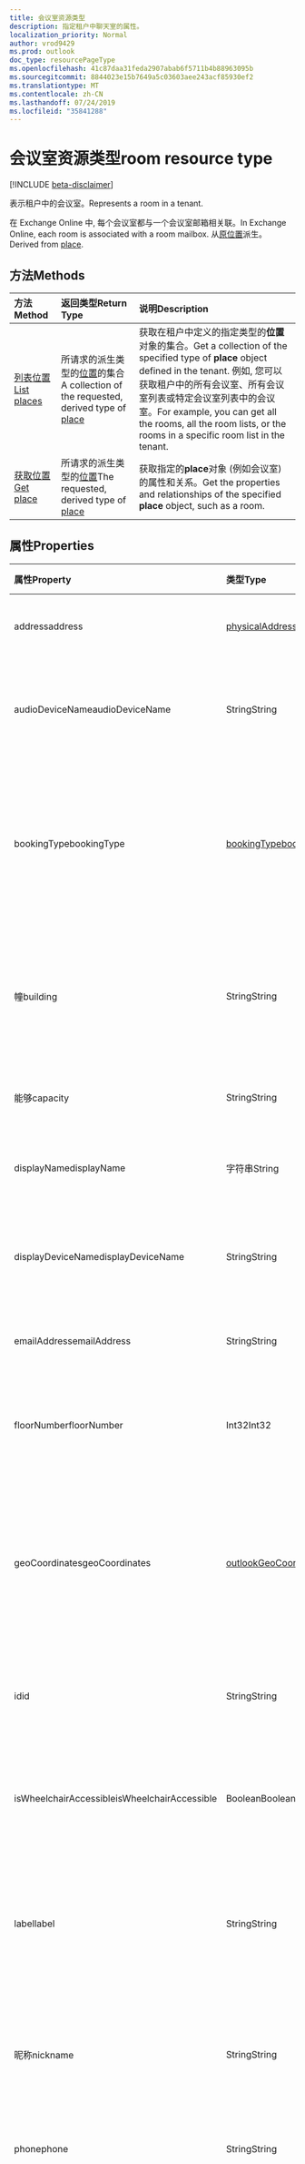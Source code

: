 ```yaml
---
title: 会议室资源类型
description: 指定租户中聊天室的属性。
localization_priority: Normal
author: vrod9429
ms.prod: outlook
doc_type: resourcePageType
ms.openlocfilehash: 41c87daa31feda2907abab6f5711b4b88963095b
ms.sourcegitcommit: 8844023e15b7649a5c03603aee243acf85930ef2
ms.translationtype: MT
ms.contentlocale: zh-CN
ms.lasthandoff: 07/24/2019
ms.locfileid: "35841288"
---
```

# <a name="room-resource-type"></a><span data-ttu-id="7830c-103">会议室资源类型</span><span class="sxs-lookup"><span data-stu-id="7830c-103">room resource type</span></span>

[!INCLUDE [beta-disclaimer](../../includes/beta-disclaimer.md)]

<span data-ttu-id="7830c-104">表示租户中的会议室。</span><span class="sxs-lookup"><span data-stu-id="7830c-104">Represents a room in a tenant.</span></span> 

<span data-ttu-id="7830c-105">在 Exchange Online 中, 每个会议室都与一个会议室邮箱相关联。</span><span class="sxs-lookup"><span data-stu-id="7830c-105">In Exchange Online, each room is associated with a room mailbox.</span></span> <span data-ttu-id="7830c-106">从[原位置](place.md)派生。</span><span class="sxs-lookup"><span data-stu-id="7830c-106">Derived from [place](place.md).</span></span>

## <a name="methods"></a><span data-ttu-id="7830c-107">方法</span><span class="sxs-lookup"><span data-stu-id="7830c-107">Methods</span></span>

| <span data-ttu-id="7830c-108">方法</span><span class="sxs-lookup"><span data-stu-id="7830c-108">Method</span></span>                              | <span data-ttu-id="7830c-109">返回类型</span><span class="sxs-lookup"><span data-stu-id="7830c-109">Return Type</span></span>                  | <span data-ttu-id="7830c-110">说明</span><span class="sxs-lookup"><span data-stu-id="7830c-110">Description</span></span> |
|:------------------------------------|:-----------------------------|:--------|
| [<span data-ttu-id="7830c-111">列表位置</span><span class="sxs-lookup"><span data-stu-id="7830c-111">List places</span></span>](../api/place-list.md) | <span data-ttu-id="7830c-112">所请求的派生类型的[位置](place.md)的集合</span><span class="sxs-lookup"><span data-stu-id="7830c-112">A collection of the requested, derived type of [place](place.md)</span></span> | <span data-ttu-id="7830c-113">获取在租户中定义的指定类型的**位置**对象的集合。</span><span class="sxs-lookup"><span data-stu-id="7830c-113">Get a collection of the specified type of **place** object defined in the tenant.</span></span> <span data-ttu-id="7830c-114">例如, 您可以获取租户中的所有会议室、所有会议室列表或特定会议室列表中的会议室。</span><span class="sxs-lookup"><span data-stu-id="7830c-114">For example, you can get all the rooms, all the room lists, or the rooms in a specific room list in the tenant.</span></span> |
| [<span data-ttu-id="7830c-115">获取位置</span><span class="sxs-lookup"><span data-stu-id="7830c-115">Get place</span></span>](../api/place-get.md)    | <span data-ttu-id="7830c-116">所请求的派生类型的[位置](place.md)</span><span class="sxs-lookup"><span data-stu-id="7830c-116">The requested, derived type of [place](place.md)</span></span>            | <span data-ttu-id="7830c-117">获取指定的**place**对象 (例如会议室) 的属性和关系。</span><span class="sxs-lookup"><span data-stu-id="7830c-117">Get the properties and relationships of the specified **place** object, such as a room.</span></span> |

## <a name="properties"></a><span data-ttu-id="7830c-118">属性</span><span class="sxs-lookup"><span data-stu-id="7830c-118">Properties</span></span>

| <span data-ttu-id="7830c-119">属性</span><span class="sxs-lookup"><span data-stu-id="7830c-119">Property</span></span>               | <span data-ttu-id="7830c-120">类型</span><span class="sxs-lookup"><span data-stu-id="7830c-120">Type</span></span>                                              | <span data-ttu-id="7830c-121">说明</span><span class="sxs-lookup"><span data-stu-id="7830c-121">Description</span></span> |
|:-----------------------|:--------------------------------------------------|:--|
| <span data-ttu-id="7830c-122">address</span><span class="sxs-lookup"><span data-stu-id="7830c-122">address</span></span>                | [<span data-ttu-id="7830c-123">physicalAddress</span><span class="sxs-lookup"><span data-stu-id="7830c-123">physicalAddress</span></span>](physicaladdress.md)             | <span data-ttu-id="7830c-124">会议室的街道地址。</span><span class="sxs-lookup"><span data-stu-id="7830c-124">The street address of the room.</span></span> |
| <span data-ttu-id="7830c-125">audioDeviceName</span><span class="sxs-lookup"><span data-stu-id="7830c-125">audioDeviceName</span></span>        | <span data-ttu-id="7830c-126">String</span><span class="sxs-lookup"><span data-stu-id="7830c-126">String</span></span>                                            | <span data-ttu-id="7830c-127">指定会议室中音频设备的名称。</span><span class="sxs-lookup"><span data-stu-id="7830c-127">Specifies the name of the audio device in the room.</span></span> |
| <span data-ttu-id="7830c-128">bookingType</span><span class="sxs-lookup"><span data-stu-id="7830c-128">bookingType</span></span>            | [<span data-ttu-id="7830c-129">bookingType</span><span class="sxs-lookup"><span data-stu-id="7830c-129">bookingType</span></span>](#bookingtype-values)                | <span data-ttu-id="7830c-130">会议室的类型。</span><span class="sxs-lookup"><span data-stu-id="7830c-130">Type of room.</span></span> <span data-ttu-id="7830c-131">可取值为：`standard`、`managed` 和 `reserved`。</span><span class="sxs-lookup"><span data-stu-id="7830c-131">Possible values are `standard`, `managed`, and `reserved`.</span></span> |
| <span data-ttu-id="7830c-132">幢</span><span class="sxs-lookup"><span data-stu-id="7830c-132">building</span></span>               | <span data-ttu-id="7830c-133">String</span><span class="sxs-lookup"><span data-stu-id="7830c-133">String</span></span>                                            | <span data-ttu-id="7830c-134">指定聊天室所在的建筑物名称或楼号。</span><span class="sxs-lookup"><span data-stu-id="7830c-134">Specifies the building name or building number that the room is in.</span></span> |
| <span data-ttu-id="7830c-135">能够</span><span class="sxs-lookup"><span data-stu-id="7830c-135">capacity</span></span>               | <span data-ttu-id="7830c-136">String</span><span class="sxs-lookup"><span data-stu-id="7830c-136">String</span></span>                                            | <span data-ttu-id="7830c-137">指定会议室的容量。</span><span class="sxs-lookup"><span data-stu-id="7830c-137">Specifies the capacity of the room.</span></span> |
| <span data-ttu-id="7830c-138">displayName</span><span class="sxs-lookup"><span data-stu-id="7830c-138">displayName</span></span>            | <span data-ttu-id="7830c-139">字符串</span><span class="sxs-lookup"><span data-stu-id="7830c-139">String</span></span>                                            | <span data-ttu-id="7830c-140">与聊天室关联的名称。</span><span class="sxs-lookup"><span data-stu-id="7830c-140">The name associated with the room.</span></span> |
| <span data-ttu-id="7830c-141">displayDeviceName</span><span class="sxs-lookup"><span data-stu-id="7830c-141">displayDeviceName</span></span>      | <span data-ttu-id="7830c-142">String</span><span class="sxs-lookup"><span data-stu-id="7830c-142">String</span></span>                                            | <span data-ttu-id="7830c-143">指定聊天室中显示设备的名称。</span><span class="sxs-lookup"><span data-stu-id="7830c-143">Specifies the name of the display device in the room.</span></span> |
| <span data-ttu-id="7830c-144">emailAddress</span><span class="sxs-lookup"><span data-stu-id="7830c-144">emailAddress</span></span>           | <span data-ttu-id="7830c-145">String</span><span class="sxs-lookup"><span data-stu-id="7830c-145">String</span></span>                                            | <span data-ttu-id="7830c-146">聊天室的电子邮件地址。</span><span class="sxs-lookup"><span data-stu-id="7830c-146">Email address of the room.</span></span> |
| <span data-ttu-id="7830c-147">floorNumber</span><span class="sxs-lookup"><span data-stu-id="7830c-147">floorNumber</span></span>            | <span data-ttu-id="7830c-148">Int32</span><span class="sxs-lookup"><span data-stu-id="7830c-148">Int32</span></span>                                             | <span data-ttu-id="7830c-149">指定会议室所在的楼层号。</span><span class="sxs-lookup"><span data-stu-id="7830c-149">Specifies the floor number that the room is on.</span></span> |
| <span data-ttu-id="7830c-150">geoCoordinates</span><span class="sxs-lookup"><span data-stu-id="7830c-150">geoCoordinates</span></span>         | [<span data-ttu-id="7830c-151">outlookGeoCoordinates</span><span class="sxs-lookup"><span data-stu-id="7830c-151">outlookGeoCoordinates</span></span>](outlookgeocoordinates.md) | <span data-ttu-id="7830c-152">指定纬度、经度和 (可选) 海拔坐标中的会议室位置。</span><span class="sxs-lookup"><span data-stu-id="7830c-152">Specifies the room location in latitude, longitude and optionally, altitude coordinates.</span></span> |
| <span data-ttu-id="7830c-153">id</span><span class="sxs-lookup"><span data-stu-id="7830c-153">id</span></span>                     | <span data-ttu-id="7830c-154">String</span><span class="sxs-lookup"><span data-stu-id="7830c-154">String</span></span>                                            | <span data-ttu-id="7830c-155">聊天室的唯一标识符。</span><span class="sxs-lookup"><span data-stu-id="7830c-155">Unique identifier for the room.</span></span> <span data-ttu-id="7830c-156">只读。</span><span class="sxs-lookup"><span data-stu-id="7830c-156">Read-only.</span></span> |
| <span data-ttu-id="7830c-157">isWheelchairAccessible</span><span class="sxs-lookup"><span data-stu-id="7830c-157">isWheelchairAccessible</span></span> | <span data-ttu-id="7830c-158">Boolean</span><span class="sxs-lookup"><span data-stu-id="7830c-158">Boolean</span></span>                                           | <span data-ttu-id="7830c-159">指定会议室是否 wheelchair 可访问。</span><span class="sxs-lookup"><span data-stu-id="7830c-159">Specifies whether the room is wheelchair accessible.</span></span> |
| <span data-ttu-id="7830c-160">label</span><span class="sxs-lookup"><span data-stu-id="7830c-160">label</span></span>                  | <span data-ttu-id="7830c-161">String</span><span class="sxs-lookup"><span data-stu-id="7830c-161">String</span></span>                                            | <span data-ttu-id="7830c-162">指定聊天室的描述性标签, 例如数字或名称。</span><span class="sxs-lookup"><span data-stu-id="7830c-162">Specifies a descriptive label for the room, for example, a number or name.</span></span> |
| <span data-ttu-id="7830c-163">昵称</span><span class="sxs-lookup"><span data-stu-id="7830c-163">nickname</span></span>               | <span data-ttu-id="7830c-164">String</span><span class="sxs-lookup"><span data-stu-id="7830c-164">String</span></span>                                            | <span data-ttu-id="7830c-165">指定聊天室的昵称, 例如 "会议室"。</span><span class="sxs-lookup"><span data-stu-id="7830c-165">Specifies a nickname for the room, for example, "conf room".</span></span> |
| <span data-ttu-id="7830c-166">phone</span><span class="sxs-lookup"><span data-stu-id="7830c-166">phone</span></span>                  | <span data-ttu-id="7830c-167">String</span><span class="sxs-lookup"><span data-stu-id="7830c-167">String</span></span>                                            | <span data-ttu-id="7830c-168">会议室的电话号码。</span><span class="sxs-lookup"><span data-stu-id="7830c-168">The phone number of the room.</span></span> |
| <span data-ttu-id="7830c-169">tags</span><span class="sxs-lookup"><span data-stu-id="7830c-169">tags</span></span>                   | <span data-ttu-id="7830c-170">String collection</span><span class="sxs-lookup"><span data-stu-id="7830c-170">String collection</span></span>                                 | <span data-ttu-id="7830c-171">指定会议室的其他功能, 例如, 视图类型或家具类型等详细信息。</span><span class="sxs-lookup"><span data-stu-id="7830c-171">Specifies additional features of the room, for example, details like the type of view or furniture type.</span></span> |
| <span data-ttu-id="7830c-172">videoDeviceName</span><span class="sxs-lookup"><span data-stu-id="7830c-172">videoDeviceName</span></span>        | <span data-ttu-id="7830c-173">String</span><span class="sxs-lookup"><span data-stu-id="7830c-173">String</span></span>                                            | <span data-ttu-id="7830c-174">指定聊天室中视频设备的名称。</span><span class="sxs-lookup"><span data-stu-id="7830c-174">Specifies the name of the video device in the room.</span></span> |

### <a name="bookingtype-values"></a><span data-ttu-id="7830c-175">bookingType 值</span><span class="sxs-lookup"><span data-stu-id="7830c-175">bookingType values</span></span>

| <span data-ttu-id="7830c-176">值</span><span class="sxs-lookup"><span data-stu-id="7830c-176">Value</span></span>    | <span data-ttu-id="7830c-177">说明</span><span class="sxs-lookup"><span data-stu-id="7830c-177">Description</span></span>                                               |
|:---------|:----------------------------------------------------------|
| <span data-ttu-id="7830c-178">普通</span><span class="sxs-lookup"><span data-stu-id="7830c-178">standard</span></span> | <span data-ttu-id="7830c-179">可以根据此 cmdlet 中的其他设置保留该会议室。</span><span class="sxs-lookup"><span data-stu-id="7830c-179">The room can be reserved based on the other settings in this cmdlet.</span></span> <span data-ttu-id="7830c-180">所有者、作者和网站所有者仍可以访问此项目。</span><span class="sxs-lookup"><span data-stu-id="7830c-180">This is the default value.</span></span> |
| <span data-ttu-id="7830c-181">managed</span><span class="sxs-lookup"><span data-stu-id="7830c-181">managed</span></span>  | <span data-ttu-id="7830c-182">聊天室由代理管理</span><span class="sxs-lookup"><span data-stu-id="7830c-182">The room is managed by a delegate</span></span>                         |
| <span data-ttu-id="7830c-183">保留</span><span class="sxs-lookup"><span data-stu-id="7830c-183">reserved</span></span> | <span data-ttu-id="7830c-184">会议室仅在首次推出时才可用。</span><span class="sxs-lookup"><span data-stu-id="7830c-184">The room is available only on a first come, first served basis.</span></span> <span data-ttu-id="7830c-185">无法保留。</span><span class="sxs-lookup"><span data-stu-id="7830c-185">It cannot be reserved.</span></span>|

## <a name="relationships"></a><span data-ttu-id="7830c-186">关系</span><span class="sxs-lookup"><span data-stu-id="7830c-186">Relationships</span></span>

<span data-ttu-id="7830c-187">无。</span><span class="sxs-lookup"><span data-stu-id="7830c-187">None.</span></span>

## <a name="json-representation"></a><span data-ttu-id="7830c-188">JSON 表示形式</span><span class="sxs-lookup"><span data-stu-id="7830c-188">JSON representation</span></span>

<span data-ttu-id="7830c-189">下面是资源的 JSON 表示形式。</span><span class="sxs-lookup"><span data-stu-id="7830c-189">The following is a JSON representation of the resource.</span></span>

<!-- {
  "blockType": "resource",
  "optionalProperties": [

  ],
  "@odata.type": "microsoft.graph.room",
  "baseType": ""
}-->

```json
{
  "address": {"@odata.type": "microsoft.graph.physicalAddress"},
  "audioDeviceName": "String",
  "bookingType": "String",
  "building": "String",
  "capacity": "String",
  "displayName": "String",
  "displayDeviceName": "String",
  "emailAddress": "String",
  "floorNumber": 1024,
  "geoCoordinates": {"@odata.type": "microsoft.graph.outlookGeoCoordinates"},
  "id": "String (identifier)",
  "isWheelchairAccessible": true,
  "label": "String",
  "nickname": "String",
  "phone": "String",
  "tags": ["String"],
  "videoDeviceName": "String"
}
```

<!-- uuid: 16cd6b66-4b1a-43a1-adaf-3a886856ed98
2019-02-04 14:57:30 UTC -->
<!-- {
  "type": "#page.annotation",
  "description": "room resource",
  "keywords": "",
  "section": "documentation",
  "tocPath": ""
}-->
